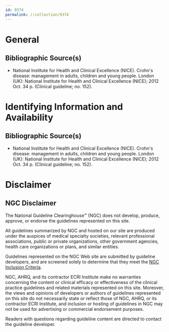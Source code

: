 ```yaml
---
id: 9374
permalink: /:collection/9374
---
```


# General

## Bibliographic Source(s)

- National Institute for Health and Clinical Excellence (NICE). Crohn's disease: management in adults, children and young people. London (UK): National Institute for Health and Clinical Excellence (NICE); 2012 Oct. 34 p. (Clinical guideline; no. 152).

# Identifying Information and Availability

## Bibliographic Source(s)

- National Institute for Health and Clinical Excellence (NICE). Crohn's disease: management in adults, children and young people. London (UK): National Institute for Health and Clinical Excellence (NICE); 2012 Oct. 34 p. (Clinical guideline; no. 152).

# Disclaimer

## NGC Disclaimer

The National Guideline Clearinghouse™ (NGC) does not develop, produce, approve, or endorse the guidelines represented on this site.

All guidelines summarized by NGC and hosted on our site are produced under the auspices of medical specialty societies, relevant professional associations, public or private organizations, other government agencies, health care organizations or plans, and similar entities.

Guidelines represented on the NGC Web site are submitted by guideline developers, and are screened solely to determine that they meet the [NGC Inclusion Criteria](/help-and-about/summaries/inclusion-criteria).

NGC, AHRQ, and its contractor ECRI Institute make no warranties concerning the content or clinical efficacy or effectiveness of the clinical practice guidelines and related materials represented on this site. Moreover, the views and opinions of developers or authors of guidelines represented on this site do not necessarily state or reflect those of NGC, AHRQ, or its contractor ECRI Institute, and inclusion or hosting of guidelines in NGC may not be used for advertising or commercial endorsement purposes.

Readers with questions regarding guideline content are directed to contact the guideline developer.

